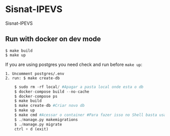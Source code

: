 # Sisnat-IPEVS
 Sisnat-IPEVS

## Run with docker on dev mode

    $ make build
    $ make up

If you are using postgres you need check and run before `make up`:

    1. Uncomment postgres/.env
    2. run: $ make create-db

```py
    $ sudo rm -rf local/ #Apagar a pasta local onde esta o db
    $ docker-compose build --no-cache
    $ docker-compose ps
    $ make build
    $ make create-db #Criar novo db
    $ make up
    $ make cmd #Acessar o container #Para fazer isso no Shell basta usar "python manage.py shell"
    $ ./manage.py makemigrations
    $ ./manage.py migrate
    ctrl + d (exit)
```
